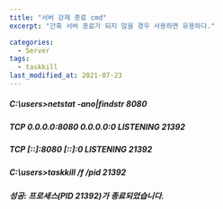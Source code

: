 ```yaml
---
title: "서버 강제 종료 cmd"
excerpt: "간혹 서버 종료가 되지 않을 경우 사용하면 유용하다."

categories:
  - Server
tags:
  - taskkill
last_modified_at: 2021-07-23
---
```


##### C:\users>netstat -ano|findstr 8080
##### TCP 0.0.0.0:8080 0.0.0.0:0 LISTENING 21392
##### TCP [::]:8080 [::]:0 LISTENING 21392

##### C:\users>taskkill /f /pid 21392
##### 성공: 프로세스(PID 21392)가 종료되었습니다.
